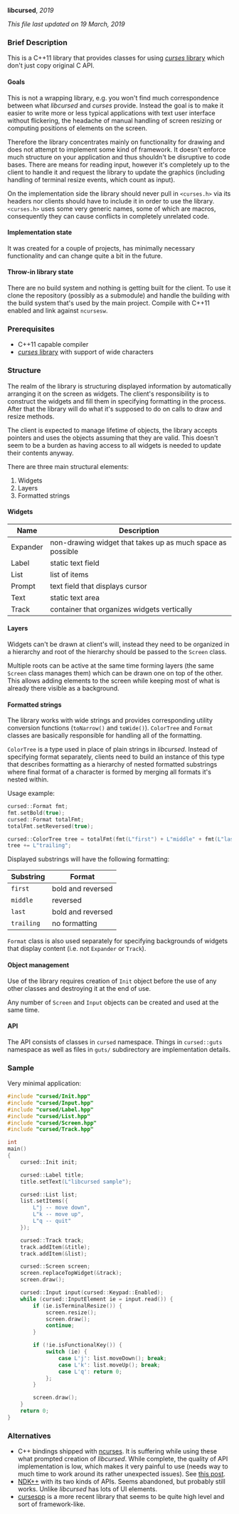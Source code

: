 **libcursed**, _2019_

_This file last updated on 19 March, 2019_

### Brief Description ###

This is a C++11 library that provides classes for using
[*curses* library][curses] which don't just copy original C API.

#### Goals ####

This is not a wrapping library, e.g. you won't find much correspondence between
what *libcursed* and *curses* provide.  Instead the goal is to make it easier to
write more or less typical applications with text user interface without
flickering, the headache of manual handling of screen resizing or computing
positions of elements on the screen.

Therefore the library concentrates mainly on functionality for drawing and does
not attempt to implement some kind of framework.  It doesn't enforce much
structure on your application and thus shouldn't be disruptive to code bases.
There are means for reading input, however it's completely up to the client to
handle it and request the library to update the graphics (including handling of
terminal resize events, which count as input).

On the implementation side the library should never pull in `<curses.h>` via its
headers nor clients should have to include it in order to use the library.
`<curses.h>` uses some very generic names, some of which are macros,
consequently they can cause conflicts in completely unrelated code.

#### Implementation state ####

It was created for a couple of projects, has minimally necessary functionality
and can change quite a bit in the future.

#### Throw-in library state ####

There are no build system and nothing is getting built for the client.  To use
it clone the repository (possibly as a submodule) and handle the building with
the build system that's used by the main project.  Compile with C++11 enabled
and link against `ncursesw`.

### Prerequisites ###

* C++11 capable compiler
* [*curses* library][curses] with support of wide characters

### Structure ###

The realm of the library is structuring displayed information by automatically
arranging it on the screen as widgets.  The client's responsibility is to
construct the widgets and fill them in specifying formatting in the process.
After that the library will do what it's supposed to do on calls to draw and
resize methods.

The client is expected to manage lifetime of objects, the library accepts
pointers and uses the objects assuming that they are valid.  This doesn't seem
to be a burden as having access to all widgets is needed to update their
contents anyway.

There are three main structural elements:

1. Widgets
2. Layers
3. Formatted strings

#### Widgets ####

| Name     | Description
|----------|-------------
| Expander | non-drawing widget that takes up as much space as possible
| Label    | static text field
| List     | list of items
| Prompt   | text field that displays cursor
| Text     | static text area
| Track    | container that organizes widgets vertically

#### Layers ####

Widgets can't be drawn at client's will, instead they need to be organized in a
hierarchy and root of the hierarchy should be passed to the `Screen` class.

Multiple roots can be active at the same time forming layers (the same `Screen`
class manages them) which can be drawn one on top of the other.  This allows
adding elements to the screen while keeping most of what is already there
visible as a background.

#### Formatted strings ####

The library works with wide strings and provides corresponding utility
conversion functions (`toNarrow()` and `toWide()`).  `ColorTree` and `Format`
classes are basically responsible for handling all of the formatting.

`ColorTree` is a type used in place of plain strings in *libcursed*.  Instead of
specifying format separately, clients need to build an instance of this type
that describes formatting as a hierarchy of nested formatted substrings where
final format of a character is formed by merging all formats it's nested within.

Usage example:

```cxx
cursed::Format fmt;
fmt.setBold(true);
cursed::Format totalFmt;
totalFmt.setReversed(true);

cursed::ColorTree tree = totalFmt(fmt(L"first") + L"middle" + fmt(L"last"));
tree += L"trailing";
```

Displayed substrings will have the following formatting:

| Substring  | Format
|------------|-------------
| `first`    | bold and reversed
| `middle`   | reversed
| `last`     | bold and reversed
| `trailing` | no formatting

`Format` class is also used separately for specifying backgrounds of widgets
that display content (i.e. not `Expander` or `Track`).

#### Object management ####

Use of the library requires creation of `Init` object before the use of any
other classes and destroying it at the end of use.

Any number of `Screen` and `Input` objects can be created and used at the same
time.

#### API ####

The API consists of classes in `cursed` namespace.  Things in `cursed::guts`
namespace as well as files in `guts/` subdirectory are implementation details.

### Sample ###

Very minimal application:

```cxx
#include "cursed/Init.hpp"
#include "cursed/Input.hpp"
#include "cursed/Label.hpp"
#include "cursed/List.hpp"
#include "cursed/Screen.hpp"
#include "cursed/Track.hpp"

int
main()
{
    cursed::Init init;

    cursed::Label title;
    title.setText(L"libcursed sample");

    cursed::List list;
    list.setItems({
        L"j -- move down",
        L"k -- move up",
        L"q -- quit"
    });

    cursed::Track track;
    track.addItem(&title);
    track.addItem(&list);

    cursed::Screen screen;
    screen.replaceTopWidget(&track);
    screen.draw();

    cursed::Input input(cursed::Keypad::Enabled);
    while (cursed::InputElement ie = input.read()) {
        if (ie.isTerminalResize()) {
            screen.resize();
            screen.draw();
            continue;
        }

        if (!ie.isFunctionalKey()) {
            switch (ie) {
                case L'j': list.moveDown(); break;
                case L'k': list.moveUp(); break;
                case L'q': return 0;
            };
        }

        screen.draw();
    }
    return 0;
}
```

### Alternatives ###

* C++ bindings shipped with [ncurses][ncurses].  It is suffering while using
  these what prompted creation of *libcursed*.  While complete, the quality of
  API implementation is low, which makes it very painful to use (needs way to
  much time to work around its rather unexpected issues).  See
  [this post][cursesxx-post].
* [NDK++][ndkxx] with its two kinds of APIs.  Seems abandoned, but probably
  still works.  Unlike *libcursed* has lots of UI elements.
* [cursespp][cursespp] is a more recent library that seems to be quite high
  level and sort of framework-like.

[curses]: https://en.wikipedia.org/wiki/Curses_(programming_library)
[ncurses]: https://invisible-island.net/ncurses/
[cursesxx-post]: https://reversed.top/2016-04-24/ncurses-for-cpp/
[ndkxx]: http://ndk-xx.sourceforge.net/
[cursespp]: https://github.com/clangen/cursespp

